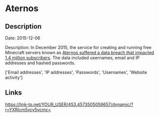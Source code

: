 # Aternos

## Description

Date: 2015-12-06

Description:
In December 2015, the service for creating and running free Minecraft servers known as <a href="https://twitter.com/AternosStatus/status/696121828360716288" target="_blank" rel="noopener">Aternos suffered a data breach that impacted 1.4 million subscribers</a>. The data included usernames, email and IP addresses and hashed passwords.


['Email addresses', 'IP addresses', 'Passwords', 'Usernames', 'Website activity']

## Links

https://link-to.net/YOUR_USER/453.4573505059657/dynamic/?r=YXRlcm5vcy5vcmc=